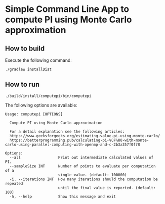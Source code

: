 # Simple Command Line App to compute PI using Monte Carlo approximation

## How to build

Execute the following command: 

```shell
./gradlew installDist
```

## How to run

```shell
./build/install/computepi/bin/computepi
```

The following options are available: 

```text
Usage: computepi [OPTIONS]

  Compute PI using Monte Carlo approximation

  For a detail explanation see the following articles:
  https://www.geeksforgeeks.org/estimating-value-pi-using-monte-carlo/
  https://betterprogramming.pub/calculating-pi-%CF%80-with-monte-carlo-using-parallel-computing-with-openmp-and-c-2b3a357f0f78

Options:
  --all                 Print out intermediate calculated values of PI.
  --sampleSize INT      Number of points to evaluate per computation of a
                        single value. (default: 100000)
  -i, --iterations INT  How many iterations should the computation be repeated
                        until the final value is reported. (default: 100)
  -h, --help            Show this message and exit
```

